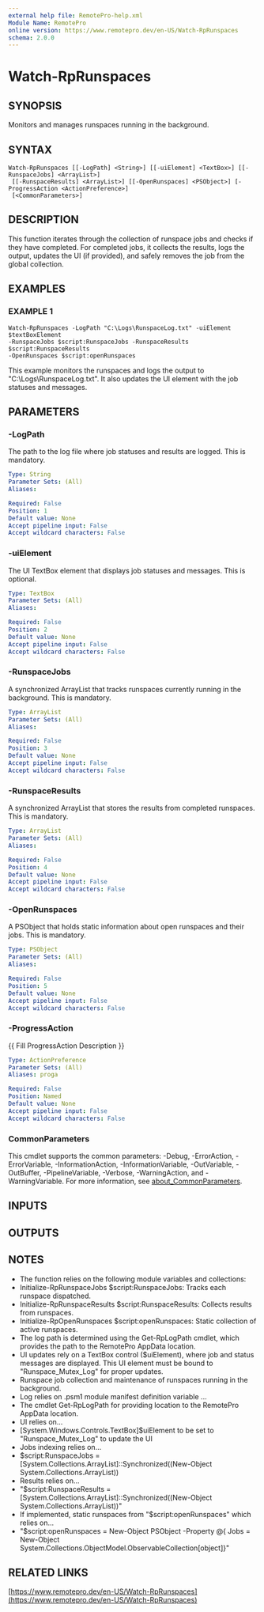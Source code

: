 ```yaml
---
external help file: RemotePro-help.xml
Module Name: RemotePro
online version: https://www.remotepro.dev/en-US/Watch-RpRunspaces
schema: 2.0.0
---
```


# Watch-RpRunspaces

## SYNOPSIS
Monitors and manages runspaces running in the background.

## SYNTAX

```
Watch-RpRunspaces [[-LogPath] <String>] [[-uiElement] <TextBox>] [[-RunspaceJobs] <ArrayList>]
 [[-RunspaceResults] <ArrayList>] [[-OpenRunspaces] <PSObject>] [-ProgressAction <ActionPreference>]
 [<CommonParameters>]
```

## DESCRIPTION
This function iterates through the collection of runspace jobs and checks if
they have completed.
For completed jobs, it collects the results, logs the
output, updates the UI (if provided), and safely removes the job from the
global collection.

## EXAMPLES

### EXAMPLE 1
```
Watch-RpRunspaces -LogPath "C:\Logs\RunspaceLog.txt" -uiElement $textBoxElement
-RunspaceJobs $script:RunspaceJobs -RunspaceResults $script:RunspaceResults
-OpenRunspaces $script:openRunspaces
```

This example monitors the runspaces and logs the output to "C:\Logs\RunspaceLog.txt".
It also updates the UI element with the job statuses and messages.

## PARAMETERS

### -LogPath
The path to the log file where job statuses and results are logged.
This is
mandatory.

```yaml
Type: String
Parameter Sets: (All)
Aliases:

Required: False
Position: 1
Default value: None
Accept pipeline input: False
Accept wildcard characters: False
```

### -uiElement
The UI TextBox element that displays job statuses and messages.
This is
optional.

```yaml
Type: TextBox
Parameter Sets: (All)
Aliases:

Required: False
Position: 2
Default value: None
Accept pipeline input: False
Accept wildcard characters: False
```

### -RunspaceJobs
A synchronized ArrayList that tracks runspaces currently running in the
background.
This is mandatory.

```yaml
Type: ArrayList
Parameter Sets: (All)
Aliases:

Required: False
Position: 3
Default value: None
Accept pipeline input: False
Accept wildcard characters: False
```

### -RunspaceResults
A synchronized ArrayList that stores the results from completed runspaces.
This is mandatory.

```yaml
Type: ArrayList
Parameter Sets: (All)
Aliases:

Required: False
Position: 4
Default value: None
Accept pipeline input: False
Accept wildcard characters: False
```

### -OpenRunspaces
A PSObject that holds static information about open runspaces and their jobs.
This is mandatory.

```yaml
Type: PSObject
Parameter Sets: (All)
Aliases:

Required: False
Position: 5
Default value: None
Accept pipeline input: False
Accept wildcard characters: False
```

### -ProgressAction
{{ Fill ProgressAction Description }}

```yaml
Type: ActionPreference
Parameter Sets: (All)
Aliases: proga

Required: False
Position: Named
Default value: None
Accept pipeline input: False
Accept wildcard characters: False
```

### CommonParameters
This cmdlet supports the common parameters: -Debug, -ErrorAction, -ErrorVariable, -InformationAction, -InformationVariable, -OutVariable, -OutBuffer, -PipelineVariable, -Verbose, -WarningAction, and -WarningVariable. For more information, see [about_CommonParameters](http://go.microsoft.com/fwlink/?LinkID=113216).

## INPUTS

## OUTPUTS

## NOTES
- The function relies on the following module variables and collections:
- Initialize-RpRunspaceJobs $script:RunspaceJobs: Tracks each runspace
    dispatched.
- Initialize-RpRunspaceResults $script:RunspaceResults: Collects results from
    runspaces.
- Initialize-RpOpenRunspaces $script:openRunspaces: Static collection of active
    runspaces.
- The log path is determined using the Get-RpLogPath cmdlet, which provides the
    path to the RemotePro AppData location.
- UI updates rely on a TextBox control ($uiElement), where job and status
    messages are displayed. This UI element must be bound to "Runspace_Mutex_Log"
    for proper updates.
- Runspace job collection and maintenance of runspaces running in the
    background.
- Log relies on .psm1 module manifest definition variable ...
- The cmdlet Get-RpLogPath for providing location to the RemotePro AppData
    location.
- UI relies on...
- \[System.Windows.Controls.TextBox\]$uiElement to be set to "Runspace_Mutex_Log"
    to update the UI
- Jobs indexing relies on...
- $script:RunspaceJobs = \[System.Collections.ArrayList\]::Synchronized((New-Object
    System.Collections.ArrayList))
- Results relies on...
- "$script:RunspaceResults = \[System.Collections.ArrayList\]::Synchronized((New-Object
    System.Collections.ArrayList))"
- If implemented, static runspaces from "$script:openRunspaces" which relies on...
- "$script:openRunspaces = New-Object PSObject -Property @{ Jobs = New-Object
    System.Collections.ObjectModel.ObservableCollection\[object\]}"

## RELATED LINKS

[https://www.remotepro.dev/en-US/Watch-RpRunspaces](https://www.remotepro.dev/en-US/Watch-RpRunspaces)


